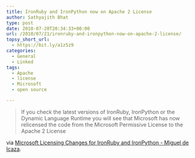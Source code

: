```yaml
---
title: IronRuby and IronPython now on Apache 2 License
author: Sathyajith Bhat
type: post
date: 2010-07-20T20:34:33+00:00
url: /2010/07/21/ironruby-and-ironpython-now-on-apache-2-license/
topsy_short_url:
  - https://bit.ly/a1z5z9
categories:
  - General
  - Linked
tags:
  - Apache
  - license
  - Microsoft
  - open source

---
```

> If you check the latest versions of IronRuby, IronPython or the Dynamic Language Runtime you will see that Microsoft has now relicensed the code from the Microsoft Permissive License to the Apache 2 License

via [Microsoft Licensing Changes for IronRuby and IronPython - Miguel de Icaza][1].

 [1]: https://tirania.org/blog/archive/2010/Jul-17-1.html